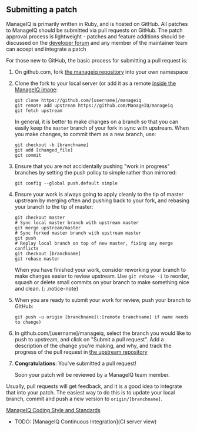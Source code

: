 ## Submitting a patch

ManageIQ is primarily written in Ruby, and is hosted on GitHub.
All patches to ManageIQ should be submitted via pull requests on GitHub.
The patch approval process is lightweight - patches and feature
additions should be discussed on the [developer
forum](http://talk.manageiq.org) and any member of the maintainer team
can accept and integrate a patch

For those new to GitHub, the basic process for submitting a pull request is:

1.  On github.com, fork [the manageiq
    repository](https://github.com/ManageIQ/manageiq) into your own namespace

2.  Clone the fork to your local server (or add it as a remote [inside the
    ManageIQ image](image\_update):

    ```shell
    git clone https://github.com/[username]/manageiq
    git remote add upstream https://github.com/ManageIQ/manageiq
    git fetch upstream
    ```

    In general, it is better to make changes on a branch so that you can easily
    keep the `master` branch of your fork in sync with upstream. When you make
    changes, to commit them as a new branch, use:

    ```shell
    git checkout -b [branchname]
    git add [changed_file]
    git commit
    ```

3.  Ensure that you are not accidentally pushing "work in progress" branches by
    setting the push policy to simple rather than mirrored:

    ```shell
    git config --global push.default simple
    ```

4.  Ensure your work is always going to apply cleanly to the tip of master
    upstream by merging often and pushing back to your fork, and rebasing your
    branch to the tip of master:

    ```shell
    git checkout master
    # Sync local master branch with upstream master
    git merge upstream/master
    # Sync forked master branch with upstream master
    git push
    # Replay local branch on top of new master, fixing any merge conflicts
    git checkout [branchname]
    git rebase master
    ```

    When you have finished your work, consider reworking your branch to make
    changes easier to review upstream. Use `git rebase -i` to reorder, squash or
    delete small commits on your branch to make something nice and clean.
    {: .notice-note}

5.  When you are ready to submit your work for review, push your branch to
    GitHub:

    ```shell
    git push -u origin [branchname](:[remote branchname] if name needs to change)
    ```

6.  In github.com/[username]/manageiq, select the branch you would like to push
    to upstream, and click on "Submit a pull request". Add a description of the
    change you're making, and why, and track the progress of the pull request in
    [the upstream repository](https://github.com/ManageIQ/manageiq)

7.  **Congratulations**: You've submitted a pull request!

    Soon your patch will be reviewed by a ManageIQ team member.


Usually, pull requests will get feedback, and it is a good idea to integrate
that into your patch. The easiest way to do this is to update your local
branch, commit and push a new version to `origin/[branchname]`.

[ManageIQ Coding Style and Standards](/documentation/development/coding_style_and_standards)

* TODO: [ManageIQ Continuous Integration](CI server view)
